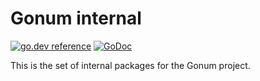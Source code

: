 # Gonum internal

[![go.dev reference](https://pkg.go.dev/badge/github.com/jak9708/gonummat/internal)](https://pkg.go.dev/github.com/jak9708/gonummat/internal)
[![GoDoc](https://godocs.io/github.com/jak9708/gonummat/internal?status.svg)](https://godocs.io/github.com/jak9708/gonummat/internal)

This is the set of internal packages for the Gonum project.
